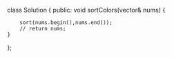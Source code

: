class Solution {
public:
    void sortColors(vector<int>& nums) {

    
        sort(nums.begin(),nums.end());
        // return nums;
    }
};
